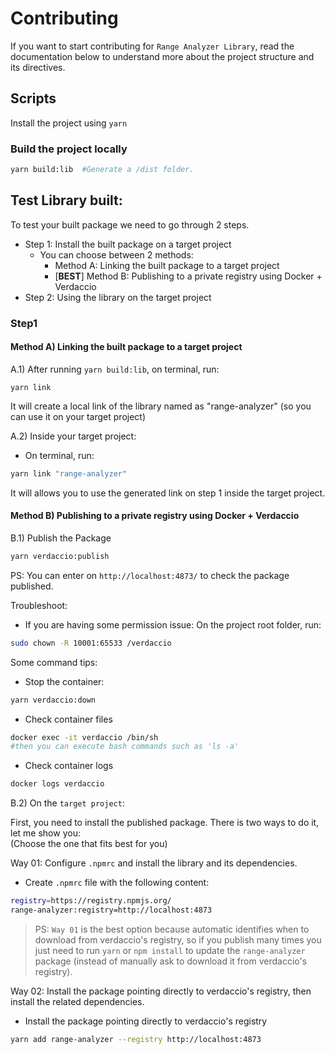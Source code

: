 # Contributing

If you want to start contributing for `Range Analyzer Library`, read the documentation below to understand more about the project structure and its directives.

## Scripts
Install the project using `yarn` 

### Build the project locally
```bash
yarn build:lib  #Generate a /dist folder.
```

## Test Library built:

To test your built package we need to go through 2 steps.

- Step 1: Install the built package on a target project
  - You can choose between 2 methods:
    - Method A: Linking the built package to a target project
    - \[**BEST**\] Method B: Publishing to a private registry using Docker + Verdaccio
- Step 2: Using the library on the target project

### Step1
#### Method A) Linking the built package to a target project

A.1) After running `yarn build:lib`, on terminal, run:

`yarn link`

It will create a local link of the library named as "range-analyzer" (so you can use it on your target project)

A.2) Inside your target project:

- On terminal, run:

```bash
yarn link "range-analyzer"

```
It will allows you to use the generated link on step 1 inside the target project.

#### Method B) Publishing to a private registry using Docker + Verdaccio

B.1) Publish the Package
```bash
yarn verdaccio:publish
```
PS: You can enter on `http://localhost:4873/` to check the package published.

Troubleshoot:

- If you are having some permission issue:
On the project root folder, run:
```bash
sudo chown -R 10001:65533 /verdaccio
```

Some command tips:

 - Stop the container:
```bash
yarn verdaccio:down
```

 - Check container files 
```bash
docker exec -it verdaccio /bin/sh
#then you can execute bash commands such as 'ls -a'
```

 - Check container logs
```bash
docker logs verdaccio
```

B.2) On the `target project`:

First, you need to install the published package. There is two ways to do it, let me show you:  
(Choose the one that fits best for you)  

Way 01: Configure `.npmrc` and install the library and its dependencies.

  - Create `.npmrc` file with the following content:
  ```bash
  registry=https://registry.npmjs.org/
  range-analyzer:registry=http://localhost:4873
  ```

> PS: `Way 01` is the best option because automatic identifies when to download from verdaccio's registry, so if you publish many times you just need to run `yarn` or `npm install` to update the `range-analyzer` package (instead of manually ask to download it from verdaccio's registry).


Way 02: Install the package pointing directly to verdaccio's registry, then install the related dependencies.
  
  -  Install the package pointing directly to verdaccio's registry
  ```bash
  yarn add range-analyzer --registry http://localhost:4873
  ```
